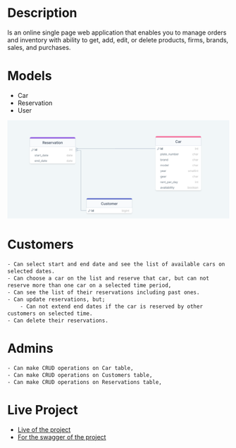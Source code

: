 # Description

<p>Is an online single page web application that enables you to manage orders and inventory with ability to get, add, edit, or delete products, firms, brands, sales, and purchases.</p>

# Models

- Car
- Reservation
- User

![Model](https://github.com/klc-pakize/django_rent_a_car/blob/master/RentACarAppERD.png)

# Customers

    - Can select start and end date and see the list of available cars on selected dates.
    - Can choose a car on the list and reserve that car, but can not reserve more than one car on a selected time period,
    - Can see the list of their reservations including past ones.
    - Can update reservations, but;
        - Can not extend end dates if the car is reserved by other customers on selected time.
    - Can delete their reservations.

# Admins

    - Can make CRUD operations on Car table,
    - Can make CRUD operations on Customers table,
    - Can make CRUD operations on Reservations table,

# Live Project

- <a href="http://klc.pythonanywhere.com/">Live of the project</a>
- <a href="https://klc.pythonanywhere.com/swagger/">For the swagger of the project</a>
